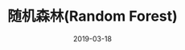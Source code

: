 ---
title: 随机森林(Random Forest)
date: 2019-03-18
categories: 
	-   机器学习
tags:  
        -   python
        -   机器学习
mathjax: true
---